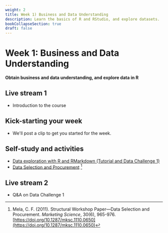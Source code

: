 ```yaml
---
weight: 2
title: Week 1) Business and Data Understanding
description: Learn the basics of R and RStudio, and explore datasets.
bookCollapseSection: true
draft: false
---
```


# Week 1: Business and Data Understanding

__Obtain business and data understanding, and explore data in R__

## Live stream 1
- Introduction to the course

## Kick-starting your week
- We'll post a clip to get you started for the week.

## Self-study and activities
- [Data exploration with R and RMarkdown (Tutorial and Data Challenge 1)](docs/tutorials/data-exploration-in-r)
- [Data Selection and Procurement](https://doi.org/10.1287/mksc.1110.0650) [^1]
<!--- Demo clips on efficiency gains <!-- (2-minute clips); or podcasts-->

## Live stream 2
- Q&A on Data Challenge 1

[^1]: Mela, C. F. (2011). Structural Workshop Paper—Data Selection and Procurement. *Marketing Science*, 30(6), 965-976. [https://doi.org/10.1287/mksc.1110.0650](https://doi.org/10.1287/mksc.1110.0650)

<!--

Meetup
- Introduction to the course *live*
  - Course objectives and practical arrangements
  - Workflow overview
  - Relevance of workflow management
-->
<!--  - Any remaining questions, please post them by DEADLINE on XXXX-->

<!--
- Reading: Web scraping workflow

- Self-study
  - Readings
    - Web scraping article Hannes/Johannes/Abhi/Andrew
    - Ethics in scraping and APIs

  - Video: Assessing research fit of web scraping and APIs [recorded]


- Self study
  - sdasd
    - data enrichment (e.g., ML APIs)
    - data collection and intelligence (e.g., search; chartmetric)
    - market research (e.g., pricewatch)

-->




<!-- Hybrid teams
-->

<!--(Module 1b: Legality and Terms of Use
paper? advice?))-->
